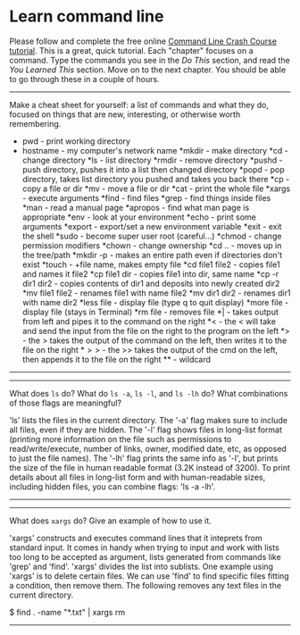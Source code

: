 # Learn command line

Please follow and complete the free online [Command Line Crash Course
tutorial](http://cli.learncodethehardway.org/book/). This is a great,
quick tutorial. Each "chapter" focuses on a command. Type the commands
you see in the _Do This_ section, and read the _You Learned This_
section. Move on to the next chapter. You should be able to go through
these in a couple of hours.


---

Make a cheat sheet for yourself: a list of commands and what they do, focused on things that are new, interesting, or otherwise worth remembering.

 * pwd - print working directory
 * hostname - my computer's network name
*mkdir - make directory 
*cd - change directory
*ls - list directory
*rmdir - remove directory
*pushd - push directory, pushes it into a list then changed directory
*popd - pop directory, takes list directory you pushed and takes you back there
*cp - copy a file or dir
*mv - move a file or dir
*cat - print the whole file
*xargs - execute arguments
*find - find files
*grep - find things inside files
*man - read a manual page
*apropos - find what man page is appropriate
*env - look at your environment
*echo - print some arguments
*export - export/set a new environment variable
*exit - exit the shell
*sudo - become super user root (careful...)
*chmod - change permission modifiers
*chown - change ownership
*cd .. - moves up in the tree/path
*mkdir -p - makes an entire path even if directories don't exist
*touch - +file name, makes empty file
*cd file1 file2 - copies file1 and names it file2
*cp file1 dir - copies file1 into dir, same name
*cp -r dir1 dir2 - copies contents of dir1 and deposits into newly created dir2
*mv file1 file2 - renames file1 with name file2
*mv dir1 dir2 - renames dir1 with name dir2
*less file - display file (type q to quit display)
*more file - display file (stays in Terminal)
*rm file - removes file
*$|$ - takes output from left and pipes it to the command on the right
*$<$ - the < will take and send the input from the file on the right to the program on the left
*$>$ - the > takes the output of the command on the left, then writes it to the file on the right
*$>>$ - the >> takes the output of the cmd on the left, then appends it to the file on the right
** - wildcard

---


---

What does `ls` do? What do `ls -a`, `ls -l`, and `ls -lh` do? What combinations of those flags are meaningful?

'ls' lists the files in the current directory. The '-a' flag makes sure to include all files, even if they are hidden. The '-l' flag shows files in long-list format (printing more information on the file such as permissions to read/write/execute, number of links, owner, modified date, etc, as opposed to just the file names). The '-lh' flag prints the same info as '-l', but prints the size of the file in human readable format (3.2K instead of 3200). To print details about all files in long-list form and with human-readable sizes, including hidden files, you can combine flags: 'ls -a -lh'. 

---


---

What does `xargs` do? Give an example of how to use it.

'xargs' constructs and executes command lines that it inteprets from standard input. It comes in handy when trying to input and work with lists too long to be accepted as argument, lists generated from commands like 'grep' and 'find'. 'xargs' divides the list into sublists. One example using 'xargs' is to delete certain files. We can use 'find' to find specific files fitting a condition, then remove them. The following removes any text files in the current directory.

$ find . -name "*.txt" | xargs rm 

---
